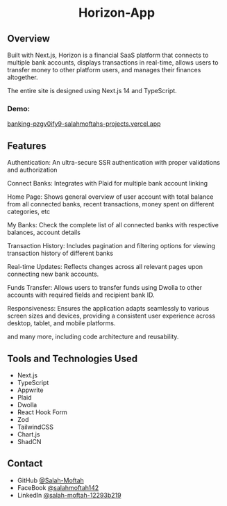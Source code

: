 
<h1 align="center">Horizon-App</h1>

## Overview

<p>Built with Next.js, Horizon is a financial SaaS platform that connects to multiple bank accounts, displays transactions in real-time, allows users to transfer money to other platform users, and manages their finances altogether.</p>

<p>The entire site is designed using Next.js 14 and TypeScript.</p>

<div><h3>Demo: </h3><a href="banking-pzgv0ify9-salahmoftahs-projects.vercel.app" target="_blank">banking-pzgv0ify9-salahmoftahs-projects.vercel.app</a></div>

## Features

Authentication: An ultra-secure SSR authentication with proper validations and authorization

 Connect Banks: Integrates with Plaid for multiple bank account linking

 Home Page: Shows general overview of user account with total balance from all connected banks, recent transactions, money spent on different categories, etc

 My Banks: Check the complete list of all connected banks with respective balances, account details

 Transaction History: Includes pagination and filtering options for viewing transaction history of different banks

Real-time Updates: Reflects changes across all relevant pages upon connecting new bank accounts.

 Funds Transfer: Allows users to transfer funds using Dwolla to other accounts with required fields and recipient bank ID.

Responsiveness: Ensures the application adapts seamlessly to various screen sizes and devices, providing a consistent user experience across desktop, tablet, and mobile platforms.

and many more, including code architecture and reusability.

## Tools and Technologies Used
- Next.js
- TypeScript
- Appwrite
- Plaid
- Dwolla
- React Hook Form
- Zod
- TailwindCSS
- Chart.js
- ShadCN

## Contact
- GitHub [@Salah-Moftah](https://github.com/Salah-Moftah)
- FaceBook [@salahmoftah142](https://www.facebook.com/salahmoftah142)
- LinkedIn [@salah-moftah-12293b219](https://www.linkedin.com/in/salah-moftah-12293b219)


